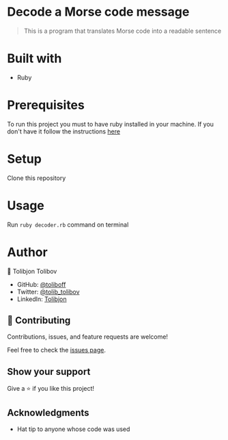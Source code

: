 # Decode a Morse code message
> This is a program that translates Morse code into a readable sentence

# Built with
- Ruby

# Prerequisites
To run this project you must to have ruby installed in your machine. If you don't have it follow the instructions [here](https://www.ruby-lang.org/en/documentation/installation/)
# Setup
Clone this repository 

# Usage
Run `ruby decoder.rb` command on terminal
# Author
:bust_in_silhouette: Tolibjon Tolibov
- GitHub: [@toliboff](https://https://github.com/toliboff)
- Twitter: [@tolib_tolibov](https://twitter.com/tolib_tolibov)
- LinkedIn: [Tolibjon](https://linkedin.com/in/tolibjon-tolibov)

## 🤝 Contributing

Contributions, issues, and feature requests are welcome!

Feel free to check the [issues page](../../issues/).

## Show your support

Give a ⭐️ if you like this project!

## Acknowledgments

- Hat tip to anyone whose code was used

